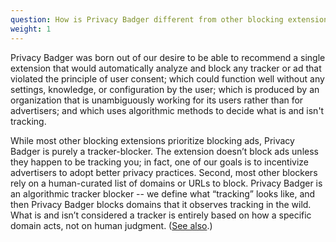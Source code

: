 ```yaml
---
question: How is Privacy Badger different from other blocking extensions?
weight: 1
---
```


Privacy Badger was born out of our desire to be able to recommend a single extension that would automatically analyze and block any tracker or ad that violated the principle of user consent; which could function well without any settings, knowledge, or configuration by the user; which is produced by an organization that is unambiguously working for its users rather than for advertisers; and which uses algorithmic methods to decide what is and isn't tracking.

While most other blocking extensions prioritize blocking ads, Privacy Badger is purely a tracker-blocker. The extension doesn’t block ads unless they happen to be tracking you; in fact, one of our goals is to incentivize advertisers to adopt better privacy practices. Second, most other blockers rely on a human-curated list of domains or URLs to block. Privacy Badger is an algorithmic tracker blocker -- we define what “tracking” looks like, and then Privacy Badger blocks domains that it observes tracking in the wild. What is and isn’t considered a tracker is entirely based on how a specific domain acts, not on human judgment. ([See also](#Is-Privacy-Badger-compatible-with-other-extensions%2c-including-other-adblockers).)
